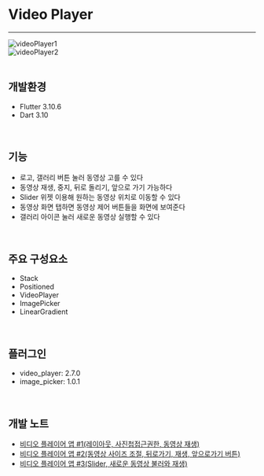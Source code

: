 # Video Player
---
![videoPlayer1](https://img1.daumcdn.net/thumb/R450x0/?scode=mtistory2&fname=https%3A%2F%2Fblog.kakaocdn.net%2Fdn%2FoHd99%2FbtspkLyToW9%2FvqhmE7Cz3wO5jVBfhI2kC0%2Fimg.png)  
![videoPlayer2](https://img1.daumcdn.net/thumb/R1280x0/?scode=mtistory2&fname=https%3A%2F%2Fblog.kakaocdn.net%2Fdn%2FdGV4In%2FbtspTHOLfAX%2FGaBCx965vUMlLZhQFaHl90%2Fimg.png)  
<br>

## 개발환경
- Flutter 3.10.6  
- Dart 3.10
<br>

## 기능
- 로고, 갤러리 버튼 눌러 동영상 고를 수 있다
- 동영상 재생, 중지, 뒤로 돌리기, 앞으로 가기 가능하다
- Slider 위젯 이용해 원하는 동영상 위치로 이동할 수 있다
- 동영상 화면 탭하면 동영상 제어 버튼들을 화면에 보여준다
- 갤러리 아이콘 눌러 새로운 동영상 실행할 수 있다
<br>

## 주요 구성요소
- Stack
- Positioned
- VideoPlayer
- ImagePicker
- LinearGradient
<br>

## 플러그인
- video_player: 2.7.0
- image_picker: 1.0.1
<br>

## 개발 노트
- [비디오 플레이어 앱 #1(레이아웃, 사진첩접근권한, 동영상 재생)](https://damio.tistory.com/130)  
- [비디오 플레이어 앱 #2(동영상 사이즈 조절, 뒤로가기, 재생, 앞으로가기 버튼)](https://damio.tistory.com/131)  
- [비디오 플레이어 앱 #3(Slider, 새로운 동영상 불러와 재생)](https://damio.tistory.com/132)
<br>

